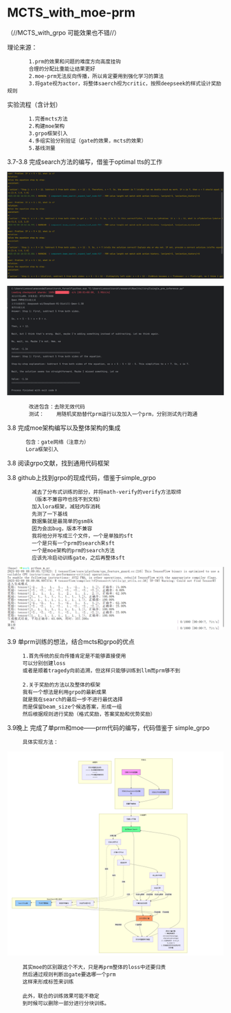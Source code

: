 # MCTS_with_moe-prm
（//MCTS_with_grpo 可能效果也不错//）

理论来源：

           1.prm的效果和问题的难度方向高度挂钩
           合理的分配比重能让结果更好
           2.moe-prm无法反向传播，所以肯定要用到强化学习的算法
           3.将gate视为actor，将整体saerch视为critic，按照deepseek的样式设计奖励规则

实验流程（含计划）
 
           1.完善mcts方法
           2.构建moe架构
           3.grpo框架引入
           4.多组实验分别验证（gate的效果，mcts的效果）
           5.基线测量


3.7-3.8 完成search方法的编写，借鉴于optimal tts的工作


![image](https://github.com/cxb-student/MCTS-with-moe-at-tts-prm/blob/main/random_test.png)

![image](https://github.com/cxb-student/MCTS-with-moe-at-tts-prm/blob/main/single.png)

           改进包含：去除无效代码
           测试：    用随机奖励替代prm运行以及加入一个prm，分别测试先行跑通
           
3.8     完成moe架构编写以及整体架构的集成
   
          包含：gate网络（注意力）
          Lora框架引入
          

3.8     阅读grpo文献，找到通用代码框架

3.8     github上找到grpo的现成代码，借鉴于simple_grpo

            减去了分布式训练的部分，并将math-verify的verify方法取缔
            （版本不兼容咋也找不到文档）
            加入lora框架，减轻内存消耗
            先测了一下基线
            数据集就是最简单的gsm8k
            因为会出bug，版本不兼容
            我将他分开写成三个文件，一个是单独的sft
            一个是只有一个prm的search来sft
            一个是moe架构的prm的search方法
            应该先冷启动训练gate，之后再整体sft

![image](https://github.com/cxb-student/MCTS-with-moe-at-tts-prm/blob/main/train.png)

3.9     单prm训练的想法，结合mcts和grpo的优点

         1.首先传统的反向传播肯定是不能够直接使用
         可以分别创建loss
         或者是顺着tragedy向前追溯，但这样只能够训练到llm而prm够不到
         
         2.关于奖励的方法以及整体的框架
         我有一个想法是利用grpo的最新成果
         就是我在search的最后一步不进行最优选择
         而是保留beam_size个候选答案，形成一组
         然后根据规则进行奖励（格式奖励，答案奖励和优势奖励）

3.9晚上  完成了单prm和moe——prm代码的编写，代码借鉴于 simple_grpo

         具体实现方法：
![image](https://github.com/cxb-student/MCTS-with-moe-at-tts-prm/blob/main/show_single.png)

         其实moe的区别跟这个不大，只是再prm整体的loss中还要归责
         然后通过规则判断出gate要选哪一个prm
         这样来形成标签来训练

         此外，联合的训练效果可能不稳定
         到时候可以删除一部分进行分块训练。

